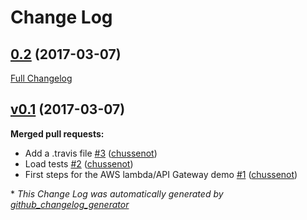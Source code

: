# Change Log

## [0.2](https://github.com/d2si-oss/demo-aws-lambda-buffer-api/tree/0.2) (2017-03-07)
[Full Changelog](https://github.com/d2si-oss/demo-aws-lambda-buffer-api/compare/v0.1...0.2)

## [v0.1](https://github.com/d2si-oss/demo-aws-lambda-buffer-api/tree/v0.1) (2017-03-07)
**Merged pull requests:**

- Add a .travis file [\#3](https://github.com/d2si-oss/demo-aws-lambda-buffer-api/pull/3) ([chussenot](https://github.com/chussenot))
- Load tests [\#2](https://github.com/d2si-oss/demo-aws-lambda-buffer-api/pull/2) ([chussenot](https://github.com/chussenot))
- First steps for the AWS lambda/API Gateway demo [\#1](https://github.com/d2si-oss/demo-aws-lambda-buffer-api/pull/1) ([chussenot](https://github.com/chussenot))



\* *This Change Log was automatically generated by [github_changelog_generator](https://github.com/skywinder/Github-Changelog-Generator)*